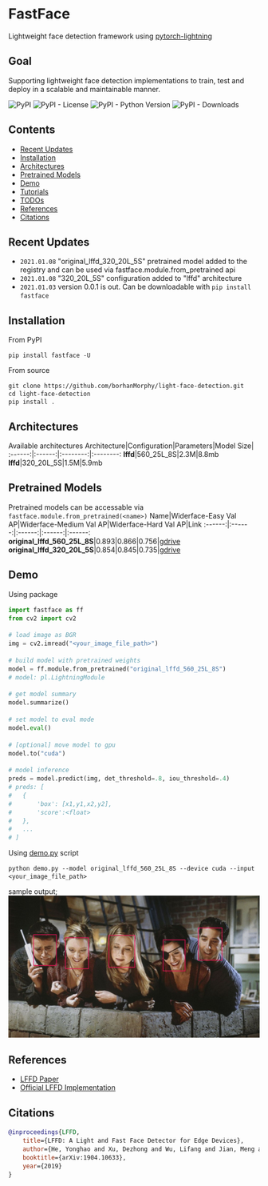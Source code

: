# FastFace
Lightweight face detection framework using [pytorch-lightning](https://www.pytorchlightning.ai/)

## Goal
Supporting lightweight face detection implementations to train, test and deploy in a scalable and maintainable manner.
<br>

![PyPI](https://img.shields.io/pypi/v/fastface)
![PyPI - License](https://img.shields.io/pypi/l/fastface)
![PyPI - Python Version](https://img.shields.io/pypi/pyversions/fastface)
![PyPI - Downloads](https://img.shields.io/pypi/dm/fastface)

## Contents
- [Recent Updates](#recent-updates)
- [Installation](#installation)
- [Architectures](#architectures)
- [Pretrained Models](#pretrained-models)
- [Demo](#demo)
- [Tutorials](#tutorials)
- [TODOs](#todos)
- [References](#references)
- [Citations](#citations)

## Recent Updates
* `2021.01.08` "original_lffd_320_20L_5S" pretrained model added to the registry and can be used via fastface.module.from_pretrained api
* `2021.01.08` "320_20L_5S" configuration added to "lffd" architecture
* `2021.01.03` version 0.0.1 is out. Can be downloadable with `pip install fastface`

## Installation
From PyPI
```
pip install fastface -U
```

From source
```
git clone https://github.com/borhanMorphy/light-face-detection.git
cd light-face-detection
pip install .
```

## Architectures
Available architectures
Architecture|Configuration|Parameters|Model Size|
:------:|:------:|:--------:|:--------:
**lffd**|560_25L_8S|2.3M|8.8mb
**lffd**|320_20L_5S|1.5M|5.9mb

## Pretrained Models
Pretrained models can be accessable via `fastface.module.from_pretrained(<name>)`
Name|Widerface-Easy Val AP|Widerface-Medium Val AP|Widerface-Hard Val AP|Link
:------:|:------:|:------:|:------:|:------:
**original_lffd_560_25L_8S**|0.893|0.866|0.756|[gdrive](https://drive.google.com/file/d/1xizV0s_Ei_BQcUQI_MylqC0K2SszrXP1/view?usp=sharing)
**original_lffd_320_20L_5S**|0.854|0.845|0.735|[gdrive](https://drive.google.com/file/d/1vA5Ywi_bJgEKwpMi9bOUD42Aaz6-fiKN/view?usp=sharing)

## Demo
Using package
```python
import fastface as ff
from cv2 import cv2

# load image as BGR
img = cv2.imread("<your_image_file_path>")

# build model with pretrained weights
model = ff.module.from_pretrained("original_lffd_560_25L_8S")
# model: pl.LightningModule

# get model summary
model.summarize()

# set model to eval mode
model.eval()

# [optional] move model to gpu
model.to("cuda")

# model inference
preds = model.predict(img, det_threshold=.8, iou_threshold=.4)
# preds: [
#   {
#       'box': [x1,y1,x2,y2],
#       'score':<float>
#   },
#   ...
# ]

```

Using [demo.py](/demo.py) script
```
python demo.py --model original_lffd_560_25L_8S --device cuda --input <your_image_file_path>
```
sample output;
![alt text](resources/friends.jpg)

## References
- [LFFD Paper](https://arxiv.org/pdf/1904.10633.pdf)
- [Official LFFD Implementation](https://github.com/YonghaoHe/A-Light-and-Fast-Face-Detector-for-Edge-Devices)

## Citations
```bibtex
@inproceedings{LFFD,
    title={LFFD: A Light and Fast Face Detector for Edge Devices},
    author={He, Yonghao and Xu, Dezhong and Wu, Lifang and Jian, Meng and Xiang, Shiming and Pan, Chunhong},
    booktitle={arXiv:1904.10633},
    year={2019}
}
```
